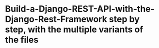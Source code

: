 # Build-a-Django-REST-API-with-the-Django-Rest-Framework step by step, with the multiple variants of the files
